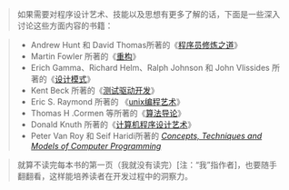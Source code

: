 > 如果需要对程序设计艺术、技能以及思想有更多了解的话，下面是一些深入讨论这些方面内容的书籍：

> - Andrew Hunt 和 David Thomas所著的《[程序员修炼之道](https://book.douban.com/subject/1152111/ "豆瓣")》
> - Martin Fowler 所著的《[重构](https://book.douban.com/subject/4262627/ "豆瓣")》
> - Erich Gamma、Richard Helm、Ralph Johnson 和 John Vlissides 所著的《[设计模式](https://book.douban.com/subject/1052241/ "豆瓣")》
> - Kent Beck 所著的《[测试驱动开发](https://book.douban.com/subject/1230036/ "豆瓣")》
> - Eric S. Raymond 所著的 《[unix编程艺术](https://book.douban.com/subject/5387401/ "豆瓣")》
> - Thomas H .Cormen 等所著的《[算法导论](https://book.douban.com/subject/20432061/ "豆瓣")》
> - Donald Knuth 所著的《[计算机程序设计艺术](https://book.douban.com/series/35482 "豆瓣")》
> - Peter Van Roy 和 Seif Haridi所著的  *[Concepts, Techniques and Models of Computer Programming](https://book.douban.com/subject/1782316/ "豆瓣")*

> 就算不读完每本书的第一页（我就没有读完）[注：“我”指作者]，也要随手翻翻看，这样能培养读者在开发过程中的洞察力。
